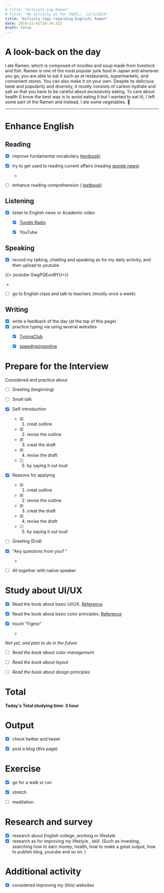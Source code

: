```yaml
---
# title: "Activity Log Ramen"
# title: "My activity as for TOEFL;  12/1/2019"
title: "Activity logs regarding English; Ramen"
date: 2019-12-01T10:34:32Z
draft: false
---
```


# A look-back on the day


I ate Ramen, which is composed of noodles and soup made from livestock and fish. Ramen is one of the most popular junk food in Japan and wherever you go, you are able to eat it such as at restaurants, supermarkets, and convenient stores. You can also make it on your own. Despite its delicious taste and popularity and diversity, it mostly consists of carbon hydrate and salt so that you have to be careful about excessively eating. To care about health (I know the best way is to avoid eating it but I wanted to eat it), I left some part of the Ramen and instead, I ate some vegetables. 👻











---



# Enhance English

## Reading

- [x] improve fundamental vocabulary ([textbook](https://www.amazon.co.jp/dp/4010941855/))

- [x] try to get used to reading current affairs (reading [google news](https://news.google.com/))

  +

- [ ] enhance reading  comprehension ( [textbook](https://www.amazon.co.jp/dp/4010323310/))



## Listening

- [x] listen to English news or Academic video 
  - [x] [TuneIn Radio](https://tunein.com)
  - [x] YouTube



## Speaking

- [x] record my talking, chatting and speaking as for my daily activity, and then upload to youtube

{{< youtube GwgPQEuvBYU>}}

​	+

- [ ] go to English class and talk to teachers (mostly once a week)

  


## Writing

- [x] write a feedback of the day (at the top of this page)
- [x] practice typing via using several websites
  - [x] [TypingClub](https://www.typingclub.com)
  - [x] [speedtypingonline](https://www.speedtypingonline.com/games/type-the-alphabet.php)







# Prepare for the Interview

Considered and practice about

- [ ] Greeting (beginning)

- [ ] Small talk

- [x] Self-introduction

  - [x] 1. creat  outline
  - [x] 2. revise the outline
  - [x] 3. creat the draft 
  - [x] 4. revise the draft
  - [ ] 5. by saying it out loud

- [x] Reasons for applying

  - [x] 1. creat  outline
  - [x] 2. revise the outline
  - [x] 3. creat the draft 
  - [x] 4. revise the draft
  - [ ] 5. by saying it out loud

- [ ] Greeting (End)

- [x] "Any questions from you? "

  +

- [ ] All together with native speaker



# Study about UI/UX

- [x] Read the book about basic UI/UX. [Reference](https://www.amazon.co.jp/dp/B07PQF8TBW/)

- [x] Read the book about basic color principles. [Reference](https://www.amazon.co.jp/dp/B07PQF8TBW/)

- [x] touch "Figma"

  +

*Not yet, and plan to do in the future*

- [ ] *Read the book about color management*
- [ ] *Read the book about layout*
- [ ] *Read the book about design principles*



# Total

**Today's Total studying time:    3  hour**



# Output

- [x] check twitter and tweet 

- [x] post a blog (this page)

  

# Exercise

- [x] go for a walk or run

- [x] stretch

- [ ] meditation

  


# Research and survey

- [x] research about English college ,working or lifestyle
- [x] research as for improving my lifestyle , skill. (Such as investing, searching how to earn money, health, how to make a great output, how to publish blog, youtube and so on. )

# Additional activity

- [x] considered improving my (this) websites
